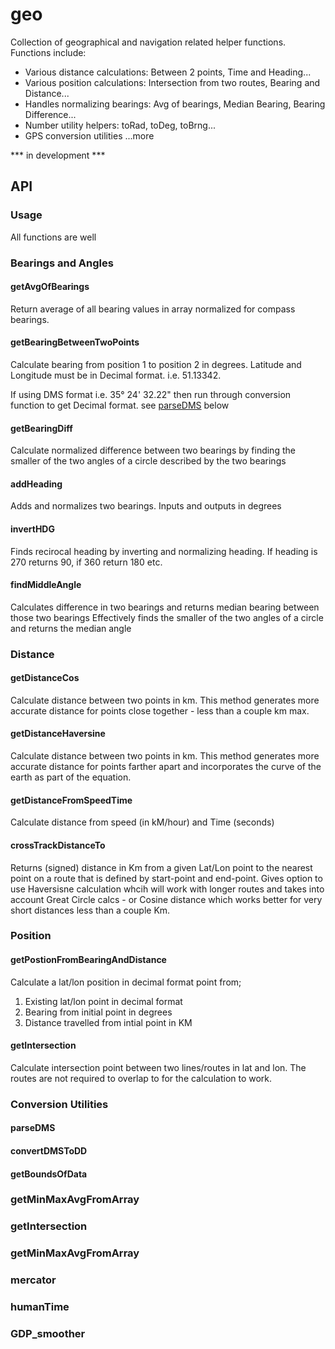# geo
Collection of geographical and navigation related helper functions.  
Functions include:
* Various distance calculations: Between 2 points, Time and Heading...
* Various position calculations: Intersection from two routes, Bearing and Distance...
* Handles normalizing bearings: Avg of bearings, Median Bearing, Bearing Difference...
* Number utility helpers: toRad, toDeg, toBrng...
* GPS conversion utilities
...more

*** in development ***

## API

### Usage
All functions are well 
### Bearings and Angles
#### getAvgOfBearings
Return average of all bearing values in array normalized for compass bearings.  

#### getBearingBetweenTwoPoints
Calculate bearing from position 1 to position 2 in degrees.  Latitude and Longitude must be in Decimal format.  i.e.  51.13342.  

If using  DMS format i.e. 35° 24' 32.22" then run through conversion function to get Decimal format.
see [parseDMS](#parsedms) below

#### getBearingDiff
Calculate normalized difference between two bearings by finding the smaller of the two angles of a circle described by the two bearings

#### addHeading
Adds and normalizes two bearings.  Inputs and outputs in degrees

#### invertHDG
Finds recirocal heading by inverting and normalizing heading.  If heading is 270 returns 90, if 360 return 180 etc.  

#### findMiddleAngle
Calculates difference in two bearings and returns median bearing between those two bearings
Effectively finds the smaller of the two angles of a circle and returns the median angle
 
### Distance
#### getDistanceCos
Calculate distance between two points in km.  This method generates more accurate distance for points close together - less than a couple km max.  

#### getDistanceHaversine
 Calculate distance between two points in km.  This method generates more accurate distance for points farther apart and incorporates the curve of the earth as part of the equation.
 
#### getDistanceFromSpeedTime
Calculate distance from speed (in kM/hour) and Time (seconds)
 
#### crossTrackDistanceTo
Returns (signed) distance in Km from a given Lat/Lon point to the nearest point on a route that is defined by start-point and end-point.  Gives option to use Haversisne calculation whcih will work with longer routes and takes into account Great Circle calcs - or Cosine distance which works better for very short distances less than a couple Km.

### Position
#### getPostionFromBearingAndDistance
Calculate a lat/lon position in decimal format point from;
  1. Existing lat/lon point in decimal format
  2. Bearing from initial point in degrees
  3. Distance travelled from intial point in KM
 
#### getIntersection
Calculate intersection point between two lines/routes in lat and lon.  The routes are not required to overlap to for the calculation to work.


### Conversion Utilities

#### parseDMS
#### convertDMSToDD
#### getBoundsOfData

### getMinMaxAvgFromArray


### getIntersection

### getMinMaxAvgFromArray
### mercator
### humanTime
### GDP_smoother
